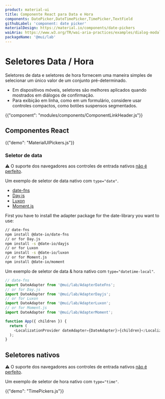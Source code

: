 ```yaml
---
product: material-ui
title: Componente React para Data e Hora
components: DatePicker,DateTimePicker,TimePicker,TextField
githubLabel: 'component: date picker'
materialDesign: https://material.io/components/date-pickers
waiAria: https://www.w3.org/TR/wai-aria-practices/examples/dialog-modal/datepicker-dialog.html
packageName: '@mui/lab'
---
```


# Seletores Data / Hora

<p class="description">Seletores de data e seletores de hora fornecem uma maneira simples de selecionar um único valor de um conjunto pré-determinado.</p>

- Em dispositivos móveis, seletores são melhores aplicados quando mostrados em diálogos de confirmação.
- Para exibição em linha, como em um formulário, considere usar controles compactos, como botões suspensos segmentados.

{{"component": "modules/components/ComponentLinkHeader.js"}}

## Componentes React

{{"demo": "MaterialUIPickers.js"}}

### Seletor de data

⚠️ O suporte dos navegadores aos controles de entrada nativos [não é perfeito](https://caniuse.com/#feat=input-datetime).

Um exemplo de seletor de data nativo com `type="date"`.

- [date-fns](https://date-fns.org/)
- [Day.js](https://day.js.org/)
- [Luxon](https://moment.github.io/luxon/#/)
- [Moment.js](https://momentjs.com/)

First you have to install the adapter package for the date-library you want to use:

```sh
// date-fns
npm install @date-io/date-fns
// or for Day.js
npm install -s @date-io/dayjs
// or for Luxon
npm install -s @date-io/luxon
// or for Moment.js
npm install @date-io/moment
```

Um exemplo de seletor de data & hora nativo com `type="datetime-local"`.

```js
// date-fns
import DateAdapter from '@mui/lab/AdapterDateFns';
// or for Day.js
import DateAdapter from '@mui/lab/AdapterDayjs';
// or for Luxon
import DateAdapter from '@mui/lab/AdapterLuxon';
// or for Moment.js
import DateAdapter from '@mui/lab/AdapterMoment';

function App({ children }) {
  return (
    <LocalizationProvider dateAdapter={DateAdapter}>{children}</LocalizationProvider>
  );
}
```

## Seletores nativos

⚠️ O suporte dos navegadores aos controles de entrada nativos [não é perfeito](https://caniuse.com/#feat=input-datetime).

Um exemplo de seletor de hora nativo com `type="time"`.

{{"demo": "TimePickers.js"}}
